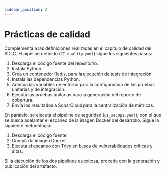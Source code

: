 ```yaml
---
sidebar_position: 2
---
```


# Prácticas de calidad

Complementa a las definiciones realizadas en el capítulo de calidad del SDLC. El pipeline definido (`CI_quality.yaml`) sigue los siguientes pasos:

1. Descarga el código fuente del repositorio.
2. Instala Python.
3. Crea un contenedor Redis, para la ejecución de tests de integración.
4. Instala las dependencias Python.
5. Adecua las variables de entorno para la configuración de las pruebas unitarias y de integración.
6. Ejecuta las pruebas unitarias para la generación del reporte de cobertura.
7. Envía los resultados a SonarCloud para la centralización de métricas.

En paralelo, se ejecuta el pipeline de seguridad (`CI_secOps.yaml`), con el que se busca adelantar el escaneo de la imagen Docker del desarrollo. Sigue la siguiente metodología:

1. Descarga el código fuente.
2. Compila la imagen Docker
3. Ejecuta el escaneo con Trivy en busca de vulnerabilidades críticas y altas.

Si la ejecución de los dos pipelines es exitosa, procede con la generación y publicación del artefacto.